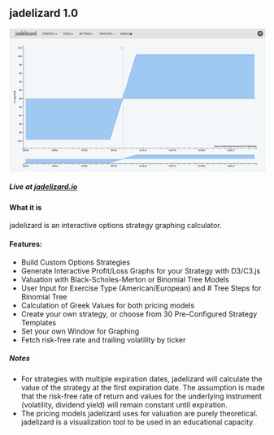 ## jadelizard 1.0
[![screenshot](/screenshots/jadelizard_screenshot.png?raw=true "jadelizard screenshot")](http://jadelizard.io)
##### Live at **[jadelizard.io](http://jadelizard.io)**

#### What it is
jadelizard is an interactive options strategy graphing calculator.

#### Features: 
* Build Custom Options Strategies
* Generate Interactive Profit/Loss Graphs for your Strategy with D3/C3.js
* Valuation with Black-Scholes-Merton or Binomial Tree Models 
* User Input for Exercise Type (American/European) and # Tree Steps for Binomial Tree
* Calculation of Greek Values for both pricing models
* Create your own strategy, or choose from 30 Pre-Configured Strategy Templates
* Set your own Window for Graphing
* Fetch risk-free rate and trailing volatility by ticker 

##### Notes
* For strategies with multiple expiration dates, jadelizard will calculate the value of the strategy at the first expiration date. The assumption is made that the risk-free rate of return and values for the underlying instrument (volatility, dividend yield) will remain constant until expiration. 
* The pricing models jadelizard uses for valuation are purely theoretical. jadelizard is a visualization tool to be used in an educational capacity.



